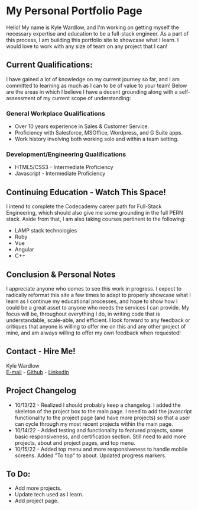 # My Personal Portfolio Page

Hello! My name is Kyle Wardlow, and I'm working on getting myself the necessary expertise and education to be a full-stack engineer. As a part of this process, I am building this portfolio site to showcase what I learn. I would love to work with any size of team on any project that I can!

## Current Qualifications:

I have gained a lot of knowledge on my current journey so far, and I am committed to learning as much as I can to be of value to your team! Below are the areas in which I believe I have a decent grounding along with a self-assessment of my current scope of understanding:

### General Workplace Qualifications

+ Over 10 years experience in Sales & Customer Service.
+ Proficiency with Salesforce, MSOffice, Wordpress, and G Suite apps.
+ Work history involving both working solo and within a team setting.

### Development/Engineering Qualifications
+ HTML5/CSS3 - Intermediate Proficiency
+ Javascript - Intermediate Proficiency

## Continuing Education - Watch This Space!

I intend to complete the Codecademy career path for Full-Stack Engineering, which should also give me some grounding in the full PERN stack. Aside from that, I am also taking courses pertinent to the following:

+ LAMP stack technologies
+ Ruby
+ Vue
+ Angular
+ C++

## Conclusion & Personal Notes

I appreciate anyone who comes to see this work in progress. I expect to radically reformat this site a few times to adapt to properly showcase what I learn as I continue my educational processes, and hope to show how I could be a great asset to anyone who needs the services I can provide. My focus will be, throughout everything I do, in writing code that is understandable, scale-able, and efficient. I look forward to any feedback or critiques that anyone is willing to offer me on this and any other project of mine, and am always willing to offer my own feedback when requested!

## Contact - Hire Me!

Kyle Wardlow  
[E-mail](mailto:kyle@kylewardlow.com) - [Github](https://github.com/kwardlowdev) - [LinkedIn](https://www.linkedin.com/in/kwardlow/)  

## Project Changelog 
+ 10/13/22 - Realized I should probably keep a changelog. I added the skeleton of the project box to the main page. I need to add the javascript functionality to the project page (and have more projects) so that a user can cycle through my most recent projects within the main page.  
+ 10/14/22 - Added testing and functionality to featured projects, some basic responsiveness, and certification section. Still need to add more projects, about and project pages, and top menu.
+ 10/15/22 - Added top menu and more responsiveness to handle mobile screens. Added "To top" to about. Updated progress markers.

## To Do:
+ Add more projects.
+ Update tech used as I learn.
+ Add project page.